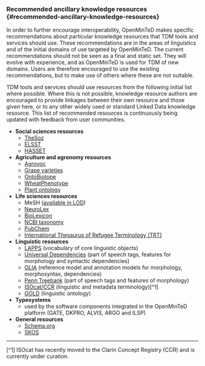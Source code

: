 ### ​Recommended ancillary knowledge resources {#recommended-ancillary-knowledge-resources}

In order to further encourage interoperability, OpenMinTeD makes specific recommendations about particular knowledge resources that TDM tools and services should use. These recommendations are in the areas of linguistics and of the initial domains of use targeted by OpenMinTeD. The current recommendations should not be seen as a final and static set. They will evolve with experience, and as OpenMinTeD is used for TDM of new domains. Users are therefore encouraged to use the existing recommendations, but to make use of others where these are not suitable.

TDM tools and services should use resources from the following initial list where possible. Where this is not possible, knowledge resource authors are encouraged to provide linkages between their own resource and those given here, or to any other widely used or standard Linked Data knowledge resource. This list of recommended resources is continuously being updated with feedback from user communities.

* **Social sciences resources**
  * [TheSoz](http://www.gesis.org/en/services/research/tools/social-science-thesaurus/)
  * [ELSST](https://elsst.ukdataservice.ac.uk/)
  * [HASSET](https://hasset.ukdataservice.ac.uk/)
* **Agriculture and agronomy resources**
  * [Agrovoc](http://aims.fao.org/agrovoc)
  * [Grape varieties](http://www.oiv.int/)
  * [OntoBiotope](http://agroportal.lirmm.fr/ontologies/ONTOBIOTOPE)
  * [WheatPhenotype](http://agroportal.lirmm.fr/ontologies/WHEATPHENOTYPE)
  * [Plant ontology](http://browser.planteome.org/amigo)
* **Life sciences resources**
  * MeSH \([available in LOD](http://hhs.github.io/meshrdf/)\)
  * [NeuroLex](http://www.neurolex.org/)
  * [BioLexicon](http://catalog.elra.info/product_info.php?products_id=1113)
  * [NCBI taxonomy](https://www.ncbi.nlm.nih.gov/taxonomy)
  * [PubChem](https://pubchem.ncbi.nlm.nih.gov/)
  * [International Thesaurus of Refugee Terminology \(TRT\)](http://www.refugeethesaurus.org)
* **Linguistic resources**
  * [LAPPS](http://vocab.lappsgrid.org/) \(vocabulary of core linguistic objects\)
  * [Universal Dependencies](http://universaldependencies.org) \(part of speech tags, features for morphology and syntactic dependencies\)
  * [OLIA](http://acoli.cs.uni-frankfurt.de/resources/olia/) \(reference model and annotation models for morphology, morphosyntax, dependencies\)
  * [Penn Treebank](http://repository.upenn.edu/cgi/viewcontent.cgi?article=1603&context=cis_reports) \(part of speech tags and features of morphology\)
  * [ISOcat/CCR](https://www.clarin.eu/ccr) \(linguistic and metadata terminology\)[^1]
  * [GOLD](http://linguistics-ontology.org/version) \(linguistic ontology\)
* **Typesystems**
  * used by the software components integrated in the OpenMinTeD platform \(GATE, DKPRO, ALVIS, ARGO and ILSP\)
* **General resources**
  * [Schema.org](http://schema.org/)
  * [SKOS](https://www.w3.org/2004/02/skos/)

---

[^1] ISOcat has recently moved to the Clarin Concept Registry \(CCR\) and is currently under curation.

